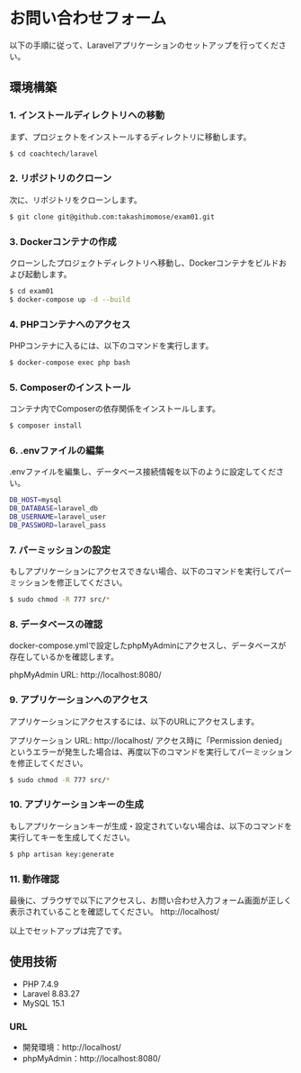 # お問い合わせフォーム
以下の手順に従って、Laravelアプリケーションのセットアップを行ってください。

## 環境構築

### 1. インストールディレクトリへの移動
まず、プロジェクトをインストールするディレクトリに移動します。

```bash
$ cd coachtech/laravel
```

### 2. リポジトリのクローン
次に、リポジトリをクローンします。

```bash
$ git clone git@github.com:takashimomose/exam01.git
```

### 3. Dockerコンテナの作成
クローンしたプロジェクトディレクトリへ移動し、Dockerコンテナをビルドおよび起動します。

```bash
$ cd exam01
$ docker-compose up -d --build
```

### 4. PHPコンテナへのアクセス
PHPコンテナに入るには、以下のコマンドを実行します。

```bash
$ docker-compose exec php bash
```

### 5. Composerのインストール
コンテナ内でComposerの依存関係をインストールします。

```bash
$ composer install
```

### 6. .envファイルの編集
.envファイルを編集し、データベース接続情報を以下のように設定してください。

```bash
DB_HOST=mysql
DB_DATABASE=laravel_db
DB_USERNAME=laravel_user
DB_PASSWORD=laravel_pass
```

### 7. パーミッションの設定
もしアプリケーションにアクセスできない場合、以下のコマンドを実行してパーミッションを修正してください。

```bash
$ sudo chmod -R 777 src/*
```

### 8. データベースの確認
docker-compose.ymlで設定したphpMyAdminにアクセスし、データベースが存在しているかを確認します。

phpMyAdmin URL: http://localhost:8080/

### 9. アプリケーションへのアクセス
アプリケーションにアクセスするには、以下のURLにアクセスします。

アプリケーション URL: http://localhost/
アクセス時に「Permission denied」というエラーが発生した場合は、再度以下のコマンドを実行してパーミッションを修正してください。

```bash
$ sudo chmod -R 777 src/*
```

### 10. アプリケーションキーの生成
もしアプリケーションキーが生成・設定されていない場合は、以下のコマンドを実行してキーを生成してください。

```bash
$ php artisan key:generate
```

### 11. 動作確認
最後に、ブラウザで以下にアクセスし、お問い合わせ入力フォーム画面が正しく表示されていることを確認してください。
http://localhost/

以上でセットアップは完了です。

## 使用技術
- PHP 7.4.9
- Laravel 8.83.27
- MySQL 15.1

### URL
- 開発環境：http://localhost/
- phpMyAdmin：http://localhost:8080/